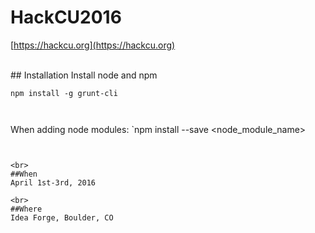 # HackCU2016
[https://hackcu.org](https://hackcu.org)

<br>
## Installation
Install node and npm

```shell
npm install -g grunt-cli



```
When adding node modules: `npm install --save <node_module_name>
```


<br>
##When
April 1st-3rd, 2016

<br>
##Where
Idea Forge, Boulder, CO
